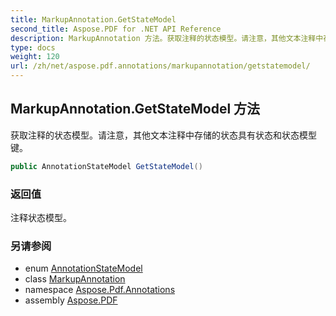 ```yaml
---
title: MarkupAnnotation.GetStateModel
second_title: Aspose.PDF for .NET API Reference
description: MarkupAnnotation 方法。获取注释的状态模型。请注意，其他文本注释中存储的状态具有状态和状态模型键
type: docs
weight: 120
url: /zh/net/aspose.pdf.annotations/markupannotation/getstatemodel/
---
```

## MarkupAnnotation.GetStateModel 方法

获取注释的状态模型。请注意，其他文本注释中存储的状态具有状态和状态模型键。

```csharp
public AnnotationStateModel GetStateModel()
```

### 返回值

注释状态模型。

### 另请参阅

* enum [AnnotationStateModel](../../annotationstatemodel/)
* class [MarkupAnnotation](../)
* namespace [Aspose.Pdf.Annotations](../../../aspose.pdf.annotations/)
* assembly [Aspose.PDF](../../../)